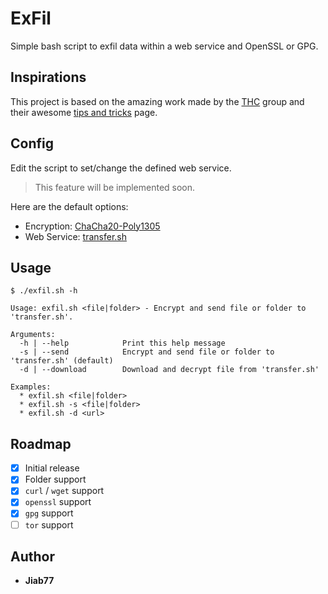 # ExFil

Simple bash script to exfil data within a web service and OpenSSL or GPG.

## Inspirations

This project is based on the amazing work made by the [THC](https://thc.org/) group and their awesome [tips and tricks](https://github.com/hackerschoice/thc-tips-tricks-hacks-cheat-sheet) page.

## Config

Edit the script to set/change the defined web service.

> This feature will be implemented soon.

Here are the default options:

* Encryption: <!-- [AES-256-CBC](https://en.wikipedia.org/wiki/Block_cipher_mode_of_operation#Cipher_block_chaining_(CBC)) --> [ChaCha20-Poly1305](https://en.wikipedia.org/wiki/ChaCha20-Poly1305)
* Web Service: [transfer.sh](https://transfer.sh/)

## Usage

```console
$ ./exfil.sh -h

Usage: exfil.sh <file|folder> - Encrypt and send file or folder to 'transfer.sh'.

Arguments:
  -h | --help            Print this help message
  -s | --send            Encrypt and send file or folder to 'transfer.sh' (default)
  -d | --download        Download and decrypt file from 'transfer.sh'

Examples:
  * exfil.sh <file|folder>
  * exfil.sh -s <file|folder>
  * exfil.sh -d <url>

```

## Roadmap

* [X] Initial release
* [X] Folder support
* [X] `curl` / `wget` support
* [X] `openssl` support
* [X] `gpg` support
* [ ] `tor` support

## Author

* __Jiab77__